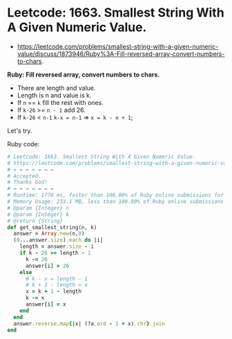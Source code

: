 # Leetcode: 1663. Smallest String With A Given Numeric Value.

- https://leetcode.com/problems/smallest-string-with-a-given-numeric-value/discuss/1873946/Ruby%3A-Fill-reversed-array-convert-numbers-to-chars.

**Ruby: Fill reversed array, convert numbers to chars.**


- There are length and value.  
- Length is n and value is k. 
- If `n` == `k` fill the rest with ones.
- If `k-26` >= `n - 1` add 26.
- If `k-26` < `n-1`  `k-x = n-1` => `x = k - n + 1`; 

Let's try.

Ruby code:
```Ruby
# Leetcode: 1663. Smallest String With A Given Numeric Value.
# https://leetcode.com/problems/smallest-string-with-a-given-numeric-value/
# = = = = = = =
# Accepted.
# Thanks God!
# = = = = = = =
# Runtime: 1776 ms, faster than 100.00% of Ruby online submissions for Smallest String With A Given Numeric Value.
# Memory Usage: 233.1 MB, less than 100.00% of Ruby online submissions for Smallest String With A Given Numeric Value.
# @param {Integer} n
# @param {Integer} k
# @return {String}
def get_smallest_string(n, k)
  answer = Array.new(n,0)
  (0...answer.size).each do |i|
    length = answer.size - i
    if k - 26 >= length - 1
      k -= 26
      answer[i] = 26
    else
      # k - x = length - 1
      # k + 1 - length = x
      x = k + 1 - length
      k -= x
      answer[i] = x
    end
  end
  answer.reverse.map{|x| (?a.ord - 1 + x).chr}.join
end
```

